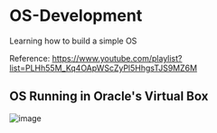 # OS-Development
Learning how to build a simple OS

Reference: https://www.youtube.com/playlist?list=PLHh55M_Kq4OApWScZyPl5HhgsTJS9MZ6M


## OS Running in Oracle's Virtual Box
![image](https://github.com/GlennVodra/OS-Development/assets/37476686/ed8d140b-7c57-4cdd-aa69-ede37baa35f4)
